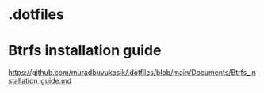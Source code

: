 # .dotfiles

# Btrfs installation guide
https://github.com/muradbuyukasik/.dotfiles/blob/main/Documents/Btrfs_installation_guide.md
